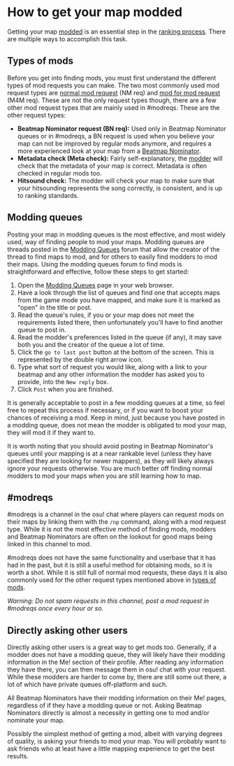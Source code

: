 # How to get your map modded

Getting your map [modded](/wiki/Modding) is an essential step in the [ranking process](/wiki/Beatmap_ranking_procedure). There are multiple ways to accomplish this task.

## Types of mods

Before you get into finding mods, you must first understand the different types of mod requests you can make. The two most commonly used mod request types are [normal mod request](/wiki/Modding/Normal_mod) (NM req) and [mod for mod request](/wiki/Modding/Mod_for_mod) (M4M req). These are not the only request types though, there are a few other mod request types that are mainly used in #modreqs. These are the other request types:

- **Beatmap Nominator request (BN req):** Used only in Beatmap Nominator queues or in #modreqs, a BN request is used when you believe your map can not be improved by regular mods anymore, and requires a more experienced look at your map from a [Beatmap Nominator](/wiki/People/The_Team/Beatmap_Nominators).
- **Metadata check (Meta check):** Fairly self-explanatory, the [modder](/wiki/Modding/Modder) will check that the metadata of your map is correct. Metadata is often checked in regular mods too.
- **Hitsound check:** The modder will check your map to make sure that your hitsounding represents the song correctly, is consistent, and is up to ranking standards.

## Modding queues

Posting your map in modding queues is the most effective, and most widely used, way of finding people to mod your maps. Modding queues are threads posted in the [Modding Queues](https://osu.ppy.sh/community/forums/60) forum that allow the creator of the thread to find maps to mod, and for others to easily find modders to mod their maps. Using the modding queues forum to find mods is straightforward and effective, follow these steps to get started:

1. Open the [Modding Queues](https://osu.ppy.sh/community/forums/60) page in your web browser.
2. Have a look through the list of queues and find one that accepts maps from the game mode you have mapped, and make sure it is marked as "open" in the title or post.
3. Read the queue's rules, if you or your map does not meet the requirements listed there, then unfortunately you'll have to find another queue to post in.
4. Read the modder's preferences listed in the queue (if any), it may save both you and the creator of the queue a lot of time.
5. Click the `go to last post` button at the bottom of the screen. This is represented by the double right arrow icon.
6. Type what sort of request you would like, along with a link to your beatmap and any other information the modder has asked you to provide, into the `New reply` box.
7. Click `Post` when you are finished.

It is generally acceptable to post in a few modding queues at a time, so feel free to repeat this process if necessary, or if you want to boost your chances of receiving a mod. Keep in mind, just because you have posted in a modding queue, does not mean the modder is obligated to mod your map, they will mod it if they want to.

It is worth noting that you should avoid posting in Beatmap Nominator's queues until your mapping is at a near rankable level (unless they have specified they are looking for newer mappers), as they will likely always ignore your requests otherwise. You are much better off finding normal modders to mod your maps when you are still learning how to map.

## #modreqs

#modreqs is a channel in the osu! chat where players can request mods on their maps by linking them with the `/np` command, along with a mod request type. While it is not the most effective method of finding mods, modders and Beatmap Nominators are often on the lookout for good maps being linked in this channel to mod.

#modreqs does not have the same functionality and userbase that it has had in the past, but it is still a useful method for obtaining mods, so it is worth a shot. While it is still full of normal mod requests, these days it is also commonly used for the other request types mentioned above in [types of mods](/wiki/Guides/Getting_Your_Map_Modded#types_of_mods).

*Warning: Do not spam requests in this channel, post a mod request in #modreqs once every hour or so.*

## Directly asking other users

Directly asking other users is a great way to get mods too. Generally, if a modder does not have a modding queue, they will likely have their modding information in the Me! section of their profile. After reading any information they have there, you can then message them in osu! chat with your request. While these modders are harder to come by, there are still some out there, a lot of which have private queues off-platform and such.

All Beatmap Nominators have their modding information on their Me! pages, regardless of if they have a modding queue or not. Asking Beatmap Nominators directly is almost a necessity in getting one to mod and/or nominate your map. 

Possibly the simplest method of getting a mod, albeit with varying degrees of quality, is asking your friends to mod your map. You will probably want to ask friends who at least have a little mapping experience to get the best results.
